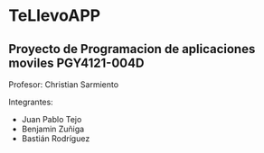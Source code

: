 # TeLlevoAPP
## Proyecto de Programacion de aplicaciones moviles PGY4121-004D

Profesor: Christian Sarmiento

Integrantes:
- Juan Pablo Tejo
- Benjamin Zuñiga
- Bastián Rodríguez
